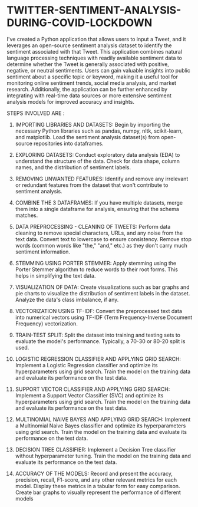 # TWITTER-SENTIMENT-ANALYSIS-DURING-COVID-LOCKDOWN
I've created a Python application that allows users to input a Tweet, and it leverages an open-source sentiment analysis dataset to identify the sentiment associated with that Tweet. This application combines natural language processing techniques with readily available sentiment data to determine whether the Tweet is generally associated with positive, negative, or neutral sentiments. Users can gain valuable insights into public sentiment about a specific topic or keyword, making it a useful tool for monitoring online sentiment trends, social media analysis, and market research. Additionally, the application can be further enhanced by integrating with real-time data sources or more extensive sentiment analysis models for improved accuracy and insights.

STEPS INVOLVED ARE :

1. IMPORTING LIBRARIES AND DATASETS:
Begin by importing the necessary Python libraries such as pandas, numpy, nltk, scikit-learn, and matplotlib.
Load the sentiment analysis dataset(s) from open-source repositories into dataframes.

2. EXPLORING DATASETS:
Conduct exploratory data analysis (EDA) to understand the structure of the data.
Check for data shape, column names, and the distribution of sentiment labels.

3. REMOVING UNWANTED FEATURES:
Identify and remove any irrelevant or redundant features from the dataset that won't contribute to sentiment analysis.

4. COMBINE THE 3 DATAFRAMES:
If you have multiple datasets, merge them into a single dataframe for analysis, ensuring that the schema matches.

5. DATA PREPROCESSING - CLEANING OF TWEETS:
Perform data cleaning to remove special characters, URLs, and any noise from the text data.
Convert text to lowercase to ensure consistency.
Remove stop words (common words like "the," "and," etc.) as they don't carry much sentiment information.

6. STEMMING USING PORTER STEMMER:
Apply stemming using the Porter Stemmer algorithm to reduce words to their root forms. This helps in simplifying the text data.

7. VISUALIZATION OF DATA:
Create visualizations such as bar graphs and pie charts to visualize the distribution of sentiment labels in the dataset.
Analyze the data's class imbalance, if any.

8. VECTORIZATION USING TF-IDF:
Convert the preprocessed text data into numerical vectors using TF-IDF (Term Frequency-Inverse Document Frequency) vectorization.

9. TRAIN-TEST SPLIT:
Split the dataset into training and testing sets to evaluate the model's performance. Typically, a 70-30 or 80-20 split is used.

10. LOGISTIC REGRESSION CLASSIFIER AND APPLYING GRID SEARCH:
Implement a Logistic Regression classifier and optimize its hyperparameters using grid search.
Train the model on the training data and evaluate its performance on the test data.

11. SUPPORT VECTOR CLASSIFIER AND APPLYING GRID SEARCH:
Implement a Support Vector Classifier (SVC) and optimize its hyperparameters using grid search.
Train the model on the training data and evaluate its performance on the test data.

12. MULTINOMIAL NAIVE BAYES AND APPLYING GRID SEARCH:
Implement a Multinomial Naive Bayes classifier and optimize its hyperparameters using grid search.
Train the model on the training data and evaluate its performance on the test data.

13. DECISION TREE CLASSIFIER:
Implement a Decision Tree classifier without hyperparameter tuning.
Train the model on the training data and evaluate its performance on the test data.

14. ACCURACY OF THE MODELS:
Record and present the accuracy, precision, recall, F1-score, and any other relevant metrics for each model.
Display these metrics in a tabular form for easy comparison.
Create bar graphs to visually represent the performance of different models

